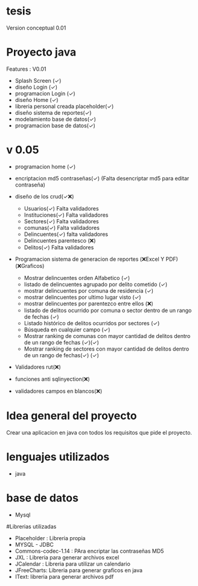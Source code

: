 # tesis

Version conceptual 0.01


# Proyecto java
Features :
	V0.01
* Splash Screen (✓) 
* diseño Login  (✓) 
* programacion Login (✓) 
* diseño Home (✓)
* libreria personal creada placeholder(✓)
* diseño sistema de reportes(✓)
* modelamiento base de datos(✓)
* programacion base de datos(✓)

# v 0.05
* programacion home (✓)
* encriptacion md5 contraseñas(✓) (Falta desencriptar md5 para editar contraseña)
* diseño de los crud(✓❌)
	* Usuarios(✓)  Falta  validadores
	* Instituciones(✓) Falta  validadores
	* Sectores(✓) Falta  validadores
	* comunas(✓) Falta  validadores
	* Delincuentes(✓) falta validadores
	* Delincuentes parentesco (❌)
	* Delitos(✓) Falta  validadores
	
* Programacion sistema de generacion de reportes (❌Excel Y PDF)(❌Graficos) 
	* Mostrar delincuentes orden Alfabetico (✓)
	* listado de delincuentes agrupado por delito cometido (✓)
	* mostrar delincuentes por comuna de residencia (✓) 
	* mostrar delincuentes por ultimo lugar visto  (✓) 
	* mostrar delincuentes por parentezco entre ellos (❌)
	* listado de delitos ocurrido por comuna o sector dentro de un rango de fechas (✓) 
	* Listado histórico de delitos ocurridos por sectores (✓)
	* Búsqueda en cualquier campo (✓)
	* Mostrar ranking de comunas con mayor cantidad de delitos dentro de un rango de fechas (✓)(✓) 
	* Mostrar ranking de sectores con mayor cantidad de delitos dentro de un rango de fechas(✓) (✓) 
	
* Validadores rut(❌)
* funciones anti sqlinyection(❌)
* validadores campos en blancos(❌)
	
# Idea general del proyecto

Crear una aplicacion en java con todos los requisitos que pide el proyecto.

# lenguajes utilizados
* java

# base de datos
* Mysql

#Librerias utilizadas
* Placeholder : Libreria propia
* MYSQL - JDBC
* Commons-codec-1.14 : PAra encriptar las contraseñas MD5
* JXL : Libreria para generar archivos excel 
* JCalendar : Libreria para utilizar un calendario
* JFreeCharts: Libreria para generar graficos en java
* IText: libreria para generar archivos pdf
